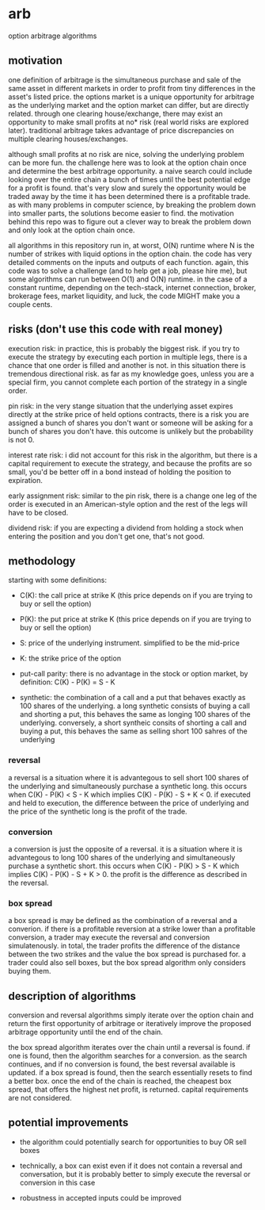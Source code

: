 # arb
option arbitrage algorithms

## motivation
one definition of arbitrage is the simultaneous purchase and sale of the same asset in different markets in order to profit from tiny differences in the asset's listed price. the options market is a unique opportunity for arbitrage as the underlying market and the option market can differ, but are directly related. through one clearing house/exchange, there may exist an opportunity to make small profits at no* risk (real world risks are explored later). traditional arbitrage takes advantage of price discrepancies on multiple clearing houses/exchanges. 

although small profits at no risk are nice, solving the underlying problem can be more fun. the challenge here was to look at the option chain once and determine the best arbitrage opportunity. a naive search could include looking over the entire chain a bunch of times until the best potential edge for a profit is found. that's very slow and surely the opportunity would be traded away by the time it has been determined there is a profitable trade. as with many problems in computer science, by breaking the problem down into smaller parts, the solutions become easier to find. the motivation behind this repo was to figure out a clever way to break the problem down and only look at the option chain once.

all algorithms in this repository run in, at worst, O(N) runtime where N is the number of strikes with liquid options in the option chain. the code has very detailed comments on the inputs and outputs of each function. again, this code was to solve a challenge (and to help get a job, please hire me), but some algorithms can run between O(1) and O(N) runtime. in the case of a constant runtime, depending on the tech-stack, internet connection, broker, brokerage fees, market liquidity, and luck, the code MIGHT make you a couple cents. 

## risks (don't use this code with real money)

execution risk: in practice, this is probably the biggest risk. if you try to execute the strategy by executing each portion in multiple legs, there is a chance that one order is filled and another is not. in this situation there is tremendous directional risk. as far as my knowledge goes, unless you are a special firm, you cannot complete each portion of the strategy in a single order. 

pin risk: in the very stange situation that the underlying asset expires directly at the strike price of held options contracts, there is a risk you are assigned a bunch of shares you don't want or someone will be asking for a bunch of shares you don't have. this outcome is unlikely but the probability is not 0. 

interest rate risk: i did not account for this risk in the algorithm, but there is a capital requirement to execute the strategy, and because the profits are so small, you'd be better off in a bond instead of holding the position to expiration.

early assignment risk: similar to the pin risk, there is a change one leg of the order is executed in an American-style option and the rest of the legs will have to be closed. 

dividend risk: if you are expecting a dividend from holding a stock when entering the position and you don't get one, that's not good.

## methodology

starting with some definitions:

- C(K): the call price at strike K (this price depends on if you are trying to buy or sell the option)

- P(K): the put price at strike K (this price depends on if you are trying to buy or sell the option)

- S: price of the underlying instrument. simplified to be the mid-price

- K: the strike price of the option

- put-call parity: there is no advantage in the stock or option market, by definition: C(K) - P(K) = S - K

- synthetic: the combination of a call and a put that behaves exactly as 100 shares of the underlying. a long synthetic consists of buying a call and shorting a put, this   behaves the same as longing 100 shares of the underlying. conversely, a short syntheic consits of shorting a call and buying a put, this behaves the same as selling   short 100 sahres of the underlying

### reversal

a reversal is a situation where it is advantegous to sell short 100 shares of the underlying and simultaneously purchase a synthetic long. this occurs when C(K) - P(K) < S - K which implies C(K) - P(K) - S + K < 0. if executed and held to execution, the difference between the price of underlying and the price of the synthetic long is the profit of the trade.

### conversion

a conversion is just the opposite of a reversal. it is a situation where it is advantegous to long 100 shares of the underlying and simultaneously purchase a synthetic short. this occurs when C(K) - P(K) > S - K which implies C(K) - P(K) - S + K > 0. the profit is the difference as described in the reversal.

### box spread

a box spread is may be defined as the combination of a reversal and a converion. if there is a profitable reversion at a strike lower than a profitable conversion, a trader may execute the reversal and conversion simulatenously. in total, the trader profits the difference of the distance between the two strikes and the value the box spread is purchased for. a trader could also sell boxes, but the box spread algorithm only considers buying them. 

## description of algorithms

conversion and reversal algorithms simply iterate over the option chain and return the first opportunity of arbitrage or iteratively improve the proposed arbitrage opportunity until the end of the chain. 

the box spread algorithm iterates over the chain until a reversal is found. if one is found, then the algorithm searches for a conversion. as the search continues, and if no conversion is found, the best reversal available is updated. if a box spread is found, then the search essentially resets to find a better box. once the end of the chain is reached, the cheapest box spread, that offers the highest net profit, is returned. capital requirements are not considered.

## potential improvements

- the algorithm could potentially search for opportunities to buy OR sell boxes

- technically, a box can exist even if it does not contain a reversal and conversation, but it is probably better to simply execute the reversal or conversion in this   case

- robustness in accepted inputs could be improved

